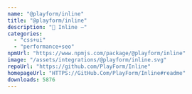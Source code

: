 ```yaml
---
name: "@playform/inline"
title: "@playform/inline"
description: "🦔 Inline —"
categories:
  - "css+ui"
  - "performance+seo"
npmUrl: "https://www.npmjs.com/package/@playform/inline"
image: "/assets/integrations/@playform/inline.svg"
repoUrl: "https://github.com/PlayForm/Inline"
homepageUrl: "HTTPS://GitHub.Com/PlayForm/Inline#readme"
downloads: 5876
---
```

